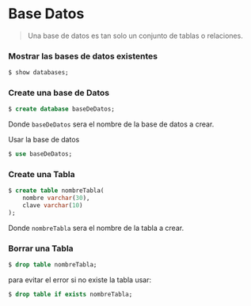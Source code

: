 # Base Datos 
>Una base de datos es tan solo un conjunto de tablas o relaciones.

### Mostrar las bases de datos existentes 

```sql
$ show databases;
```
### Create una base de Datos

```sql
$ create database baseDeDatos;
```
Donde `baseDeDatos` sera el nombre de la base de datos a crear.

Usar la base de datos 

```sql
$ use baseDeDatos;
```

### Create una Tabla 

```sql
$ create table nombreTabla(
    nombre varchar(30),
    clave varchar(10)
);
```

Donde `nombreTabla` sera el nombre de la tabla a crear.

### Borrar una Tabla 

```sql
$ drop table nombreTabla;
```

para evitar el error si no existe la tabla usar: 

```sql
$ drop table if exists nombreTabla;
```